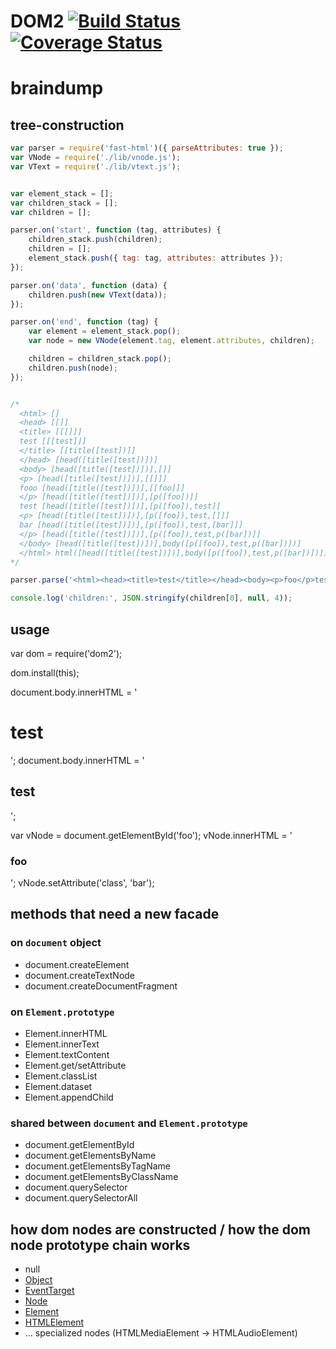 # DOM2 [![Build Status][0]][1] [![Coverage Status][2]][3]



# braindump

## tree-construction
```js
var parser = require('fast-html')({ parseAttributes: true });
var VNode = require('./lib/vnode.js');
var VText = require('./lib/vtext.js');


var element_stack = [];
var children_stack = [];
var children = [];

parser.on('start', function (tag, attributes) {
    children_stack.push(children);
    children = [];
    element_stack.push({ tag: tag, attributes: attributes });
});

parser.on('data', function (data) {
    children.push(new VText(data));
});

parser.on('end', function (tag) {
    var element = element_stack.pop();
    var node = new VNode(element.tag, element.attributes, children);

    children = children_stack.pop();
    children.push(node);
});


/*
  <html> []
  <head> [[]]
  <title> [[[]]]
  test [[[test]]]
  </title> [[title([test])]]
  </head> [head([title([test])])]
  <body> [head([title([test])])],[]]
  <p> [head([title([test])])],[[]]]
  fooo [head([title([test])])],[[foo]]]
  </p> [head([title([test])])],[p([foo])]]
  test [head([title([test])])],[p([foo]),test]]
  <p> [head([title([test])])],[p([foo]),test,[]]]
  bar [head([title([test])])],[p([foo]),test,[bar]]]
  </p> [head([title([test])])],[p([foo]),test,p([bar])]]
  </body> [head([title([test])])],body([p([foo]),test,p([bar])])]
  </html> html([head([title([test])])],body([p([foo]),test,p([bar])])])
*/

parser.parse('<html><head><title>test</title></head><body><p>foo</p>test<p>bar</p></body></html>');

console.log('children:', JSON.stringify(children[0], null, 4));
```

## usage

var dom = require('dom2');

dom.install(this);

document.body.innerHTML = '<div><h1>test</h1><span id="foo"></span></div>';
document.body.innerHTML = '<div><h2>test</h2><span id="foo"></span></div>';

var vNode = document.getElementById('foo');
vNode.innerHTML = '<h3>foo</h3>';
vNode.setAttribute('class', 'bar');



## methods that need a new facade

### on `document` object
* document.createElement
* document.createTextNode
* document.createDocumentFragment

### on `Element.prototype`
* Element.innerHTML
* Element.innerText
* Element.textContent
* Element.get/setAttribute
* Element.classList
* Element.dataset
* Element.appendChild

### shared between `document` and `Element.prototype`
* document.getElementById
* document.getElementsByName
* document.getElementsByTagName
* document.getElementsByClassName
* document.querySelector
* document.querySelectorAll


## how dom nodes are constructed / how the dom node prototype chain works
* null
* [Object](https://developer.mozilla.org/en-US/docs/Web/JavaScript/Reference/Global_Objects/Object)
* [EventTarget](https://developer.mozilla.org/en-US/docs/Web/API/EventTarget)
* [Node](https://developer.mozilla.org/en/docs/Web/API/Node)
* [Element](https://developer.mozilla.org/en/docs/Web/API/Element)
* [HTMLElement](https://developer.mozilla.org/en/docs/Web/API/HTMLElement)
* ... specialized nodes (HTMLMediaElement -> HTMLAudioElement)



[0]: https://travis-ci.org/nerdlabs/DOM2.svg?branch=master
[1]: https://travis-ci.org/nerdlabs/DOM2
[2]: https://img.shields.io/coveralls/nerdlabs/DOM2.svg
[3]: https://coveralls.io/r/nerdlabs/DOM2
